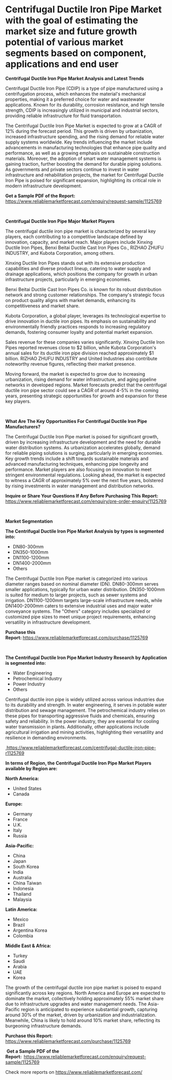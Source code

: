 <p><h1>Centrifugal Ductile Iron Pipe Market with the goal of estimating the market size and future growth potential of various market segments based on component, applications and end user</h1></p><p><strong>Centrifugal Ductile Iron Pipe Market Analysis and Latest Trends</strong></p>
<p><p>Centrifugal Ductile Iron Pipe (CDIP) is a type of pipe manufactured using a centrifugation process, which enhances the material's mechanical properties, making it a preferred choice for water and wastewater applications. Known for its durability, corrosion resistance, and high tensile strength, CDIP is increasingly utilized in municipal and industrial sectors, providing reliable infrastructure for fluid transportation.</p><p>The Centrifugal Ductile Iron Pipe Market is expected to grow at a CAGR of 12% during the forecast period. This growth is driven by urbanization, increased infrastructure spending, and the rising demand for reliable water supply systems worldwide. Key trends influencing the market include advancements in manufacturing technologies that enhance pipe quality and performance, as well as a growing emphasis on sustainable construction materials. Moreover, the adoption of smart water management systems is gaining traction, further boosting the demand for durable piping solutions. As governments and private sectors continue to invest in water infrastructure and rehabilitation projects, the market for Centrifugal Ductile Iron Pipe is poised for significant expansion, highlighting its critical role in modern infrastructure development.</p></p>
<p><strong>Get a Sample PDF of the Report:&nbsp;</strong> <a href="https://www.reliablemarketforecast.com/enquiry/request-sample/1125769?utm_campaign=2450&utm_medium=2&utm_source=Github&utm_content=ia&utm_term=02042025&utm_id=centrifugal-ductile-iron-pipe">https://www.reliablemarketforecast.com/enquiry/request-sample/1125769</a></p>
<p>&nbsp;</p>
<p><strong>Centrifugal Ductile Iron Pipe Major Market Players</strong></p>
<p><p>The centrifugal ductile iron pipe market is characterized by several key players, each contributing to a competitive landscape defined by innovation, capacity, and market reach. Major players include Xinxing Ductile Iron Pipes, Benxi Beitai Ductile Cast Iron Pipes Co., RIZHAO ZHUFU INDUSTRY, and Kubota Corporation, among others.</p><p>Xinxing Ductile Iron Pipes stands out with its extensive production capabilities and diverse product lineup, catering to water supply and drainage applications, which positions the company for growth in urban infrastructure projects, particularly in emerging economies.</p><p>Benxi Beitai Ductile Cast Iron Pipes Co. is known for its robust distribution network and strong customer relationships. The company's strategic focus on product quality aligns with market demands, enhancing its competitiveness and market share. </p><p>Kubota Corporation, a global player, leverages its technological expertise to drive innovation in ductile iron pipes. Its emphasis on sustainability and environmentally friendly practices responds to increasing regulatory demands, fostering consumer loyalty and potential market expansion.</p><p>Sales revenue for these companies varies significantly. Xinxing Ductile Iron Pipes reported revenues close to $2 billion, while Kubota Corporation's annual sales for its ductile iron pipe division reached approximately $1 billion. RIZHAO ZHUFU INDUSTRY and United Industries also contribute noteworthy revenue figures, reflecting their market presence.</p><p>Moving forward, the market is expected to grow due to increasing urbanization, rising demand for water infrastructure, and aging pipeline networks in developed regions. Market forecasts predict that the centrifugal ductile iron pipe sector could see a CAGR of around 4-5% in the coming years, presenting strategic opportunities for growth and expansion for these key players.</p></p>
<p>&nbsp;</p>
<p><strong>What Are The Key Opportunities For Centrifugal Ductile Iron Pipe Manufacturers?</strong></p>
<p><p>The Centrifugal Ductile Iron Pipe market is poised for significant growth, driven by increasing infrastructure development and the need for durable water distribution systems. As urbanization accelerates globally, demand for reliable piping solutions is surging, particularly in emerging economies. Key growth trends include a shift towards sustainable materials and advanced manufacturing techniques, enhancing pipe longevity and performance. Market players are also focusing on innovation to meet stringent environmental regulations. Looking ahead, the market is expected to witness a CAGR of approximately 5% over the next five years, bolstered by rising investments in water management and distribution networks.</p></p>
<p><strong>Inquire or Share Your Questions If Any Before Purchasing This Report:</strong> <a href="https://www.reliablemarketforecast.com/enquiry/pre-order-enquiry/1125769?utm_campaign=2450&utm_medium=2&utm_source=Github&utm_content=ia&utm_term=02042025&utm_id=centrifugal-ductile-iron-pipe">https://www.reliablemarketforecast.com/enquiry/pre-order-enquiry/1125769</a></p>
<p>&nbsp;</p>
<p><strong>Market Segmentation</strong></p>
<p><strong>The Centrifugal Ductile Iron Pipe Market Analysis by types is segmented into:</strong></p>
<p><ul><li>DN80-300mm</li><li>DN350-1000mm</li><li>DN1100-1200mm</li><li>DN1400-2000mm</li><li>Others</li></ul></p>
<p><p>The Centrifugal Ductile Iron Pipe market is categorized into various diameter ranges based on nominal diameter (DN). DN80-300mm serves smaller applications, typically for urban water distribution. DN350-1000mm is suited for medium to larger projects, such as sewer systems and irrigation. DN1100-1200mm targets large-scale infrastructure needs, while DN1400-2000mm caters to extensive industrial uses and major water conveyance systems. The "Others" category includes specialized or customized pipe sizes to meet unique project requirements, enhancing versatility in infrastructure development.</p></p>
<p><strong>Purchase this Report:&nbsp;</strong><a href="https://www.reliablemarketforecast.com/purchase/1125769?utm_campaign=2450&utm_medium=2&utm_source=Github&utm_content=ia&utm_term=02042025&utm_id=centrifugal-ductile-iron-pipe">https://www.reliablemarketforecast.com/purchase/1125769</a></p>
<p>&nbsp;</p>
<p><strong>The Centrifugal Ductile Iron Pipe Market Industry Research by Application is segmented into:</strong></p>
<p><ul><li>Water Engineering</li><li>Petrochemical Industry</li><li>Power Industry</li><li>Others</li></ul></p>
<p><p>Centrifugal ductile iron pipe is widely utilized across various industries due to its durability and strength. In water engineering, it serves in potable water distribution and sewage management. The petrochemical industry relies on these pipes for transporting aggressive fluids and chemicals, ensuring safety and reliability. In the power industry, they are essential for cooling water transmission in plants. Additionally, other applications include agricultural irrigation and mining activities, highlighting their versatility and resilience in demanding environments.</p></p>
<p><a href="https://www.reliablemarketforecast.com/centrifugal-ductile-iron-pipe-r1125769?utm_campaign=2450&utm_medium=2&utm_source=Github&utm_content=ia&utm_term=02042025&utm_id=centrifugal-ductile-iron-pipe">&nbsp;https://www.reliablemarketforecast.com/centrifugal-ductile-iron-pipe-r1125769</a></p>
<p><strong>In terms of Region, the Centrifugal Ductile Iron Pipe Market Players available by Region are:</strong></p>
<p>
    <p> <strong> North America: </strong>
        <ul>
            <li>United States</li>
            <li>Canada</li>
        </ul>
        </p> 
    <p> <strong> Europe: </strong>
        <ul>
            <li>Germany</li>
            <li>France</li>
            <li>U.K.</li>
            <li>Italy</li>
            <li>Russia</li>
        </ul>
        </p> 
    <p> <strong> Asia-Pacific: </strong>
        <ul>
            <li>China</li>
            <li>Japan</li>
            <li>South Korea</li>
            <li>India</li>
            <li>Australia</li>
            <li>China Taiwan</li>
            <li>Indonesia</li>
            <li>Thailand</li>
            <li>Malaysia</li>
        </ul>
        </p> 
    <p> <strong> Latin America: </strong>
        <ul>
            <li>Mexico</li>
            <li>Brazil</li>
            <li>Argentina Korea</li>
            <li>Colombia</li>
        </ul>
        </p> 
    <p> <strong> Middle East & Africa: </strong>
        <ul>
            <li>Turkey</li>
            <li>Saudi</li>
            <li>Arabia</li>
            <li>UAE</li>
            <li>Korea</li>
        </ul>
    </p>
    </p>
<p><p>The growth of the centrifugal ductile iron pipe market is poised to expand significantly across key regions. North America and Europe are expected to dominate the market, collectively holding approximately 55% market share due to infrastructure upgrades and water management needs. The Asia-Pacific region is anticipated to experience substantial growth, capturing around 30% of the market, driven by urbanization and industrialization. Meanwhile, China is likely to hold around 10% market share, reflecting its burgeoning infrastructure demands.</p></p>
<p><strong>Purchase this Report: </strong><a href="https://www.reliablemarketforecast.com/purchase/1125769?utm_campaign=2450&utm_medium=2&utm_source=Github&utm_content=ia&utm_term=02042025&utm_id=centrifugal-ductile-iron-pipe">https://www.reliablemarketforecast.com/purchase/1125769</a></p>
<p>&nbsp;<strong>Get a Sample PDF of the Report:&nbsp;&nbsp;</strong><a href="https://www.reliablemarketforecast.com/enquiry/request-sample/1125769?utm_campaign=2450&utm_medium=2&utm_source=Github&utm_content=ia&utm_term=02042025&utm_id=centrifugal-ductile-iron-pipe">https://www.reliablemarketforecast.com/enquiry/request-sample/1125769</a></p>
<p><strong></strong></p>
<p>Check more reports on <a href="https://www.reliablemarketforecast.com/?utm_campaign=2450&utm_medium=2&utm_source=Github&utm_content=ia&utm_term=02042025&utm_id=centrifugal-ductile-iron-pipe">https://www.reliablemarketforecast.com/</a></p>